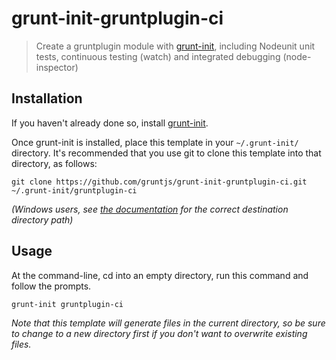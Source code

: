# grunt-init-gruntplugin-ci

> Create a gruntplugin module with [grunt-init][], including Nodeunit unit tests, continuous testing (watch) and integrated debugging (node-inspector)

[grunt-init]: http://gruntjs.com/project-scaffolding

## Installation
If you haven't already done so, install [grunt-init][].

Once grunt-init is installed, place this template in your `~/.grunt-init/`
directory. It's recommended that you use git to clone this template into that
directory, as follows:

```
git clone https://github.com/gruntjs/grunt-init-gruntplugin-ci.git ~/.grunt-init/gruntplugin-ci
```

_(Windows users, see [the documentation][grunt-init] for the correct
destination directory path)_

## Usage

At the command-line, cd into an empty directory, run this command and follow
the prompts.

```
grunt-init gruntplugin-ci
```

_Note that this template will generate files in the current directory, so be
sure to change to a new directory first if you don't want to overwrite existing
files._
